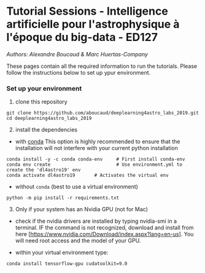# Tutorial Sessions - Intelligence artificielle pour l'astrophysique à l'époque du big-data - ED127

_Authors: Alexandre Boucaud & Marc Huertas-Company_

These pages contain all the required information to run the tutorials. Please follow the instructions below to set up ypur environment.

### Set up your environment

1. clone this repository
  ```
  git clone https://github.com/aboucaud/deeplearning4astro_labs_2019.git
  cd deeplearning4astro_labs_2019
  ```
  
2. install the dependencies
  - with [conda](https://www.anaconda.com/download/) 
  This option is highly recommended to ensure that the installation will not interfere with your current python installation
  ```
  conda install -y -c conda conda-env     # First install conda-env
  conda env create                        # Use environment.yml to create the 'dl4astro19' env
  conda activate dl4astro19       # Activates the virtual env
  ```
  - without `conda` (best to use a virtual environment)
  ```
  python -m pip install -r requirements.txt
  ```

3. Only if your system has an Nvidia GPU (not for Mac)
 
 - check if the nvidia drivers are installed by typing nvidia-smi in a terminal. IF the command is not recognized, download and install from here [https://www.nvidia.com/Download/index.aspx?lang=en-us]. You will need root access and the model of your GPU.
 
 - within your virtual environment type:
  ```
  conda install tensorflow-gpu cudatoolkit=9.0
   ```


